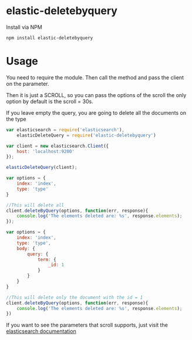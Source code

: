 # elastic-deletebyquery

Install via NPM

```
npm install elastic-deletebyquery
```

# Usage

You need to require the module. Then call the method and pass the client on the parameter.

Then it is just a SCROLL, so you can pass the options of the scroll the only option by default is the scroll = 30s.

If you leave empty the query, you are going to delete all the documents on the type

```javascript
var elasticsearch = require('elasticsearch'),
    elasticDeleteQuery = require('elastic-deletebyquery')

var client = new elasticsearch.Client({
    host: 'localhost:9200'
});

elasticDeleteQuery(client);

var options = {
    index: 'index',
    type: 'type'
}

//This will delete all
client.deleteByQuery(options, function(err, response){
    console.log('The elements deleted are: %s', response.elements);
});

var options = {
    index: 'index',
    type: 'type',
    body: {
        query: {
            term: {
                _id: 1
            }
        }
    }
}

//This will delete only the document with the id = 1
client.deleteByQuery(options, function(err, response){
    console.log('The elements deleted are: %s', response.elements);
})
```

If you want to see the parameters that scroll supports, just visit the [elasticsearch documentation](https://www.elastic.co/guide/en/elasticsearch/reference/2.3/search-request-scroll.html)
